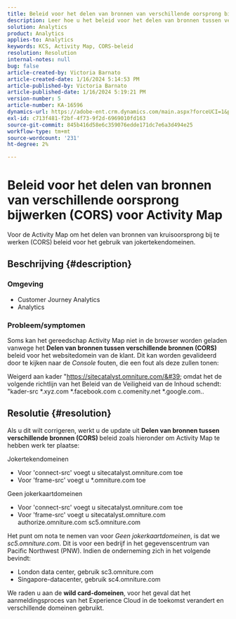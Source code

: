 ```yaml
---
title: Beleid voor het delen van bronnen van verschillende oorsprong bijwerken (CORS) voor Activity Map
description: Leer hoe u het beleid voor het delen van bronnen tussen verschillende oorsprong aanpast om het gereedschap Activity Map te gebruiken.
solution: Analytics
product: Analytics
applies-to: Analytics
keywords: KCS, Activity Map, CORS-beleid
resolution: Resolution
internal-notes: null
bug: false
article-created-by: Victoria Barnato
article-created-date: 1/16/2024 5:14:53 PM
article-published-by: Victoria Barnato
article-published-date: 1/16/2024 5:19:21 PM
version-number: 5
article-number: KA-16596
dynamics-url: https://adobe-ent.crm.dynamics.com/main.aspx?forceUCI=1&pagetype=entityrecord&etn=knowledgearticle&id=5f38f4bd-92b4-ee11-a569-6045bd006704
exl-id: c713f481-f2bf-4f73-9f2d-6969010fd163
source-git-commit: 845b416d58e6c359076edde171dc7e6a3d494e25
workflow-type: tm+mt
source-wordcount: '231'
ht-degree: 2%

---
```


# Beleid voor het delen van bronnen van verschillende oorsprong bijwerken (CORS) voor Activity Map


Voor de Activity Map om het delen van bronnen van kruisoorsprong bij te werken (CORS)<b> </b>beleid voor het gebruik van jokertekendomeinen.

## Beschrijving {#description}


### <b>Omgeving </b>

- Customer Journey Analytics
- Analytics




### <b>Probleem/symptomen</b>

Soms kan het gereedschap Activity Map niet in de browser worden geladen vanwege het <b>Delen van bronnen tussen verschillende bronnen (CORS)</b> beleid voor het websitedomein van de klant. Dit kan worden gevalideerd door te kijken naar de *Console* fouten, die een fout als deze zullen tonen:

Weigerd aan kader &quot;https://sitecatalyst.omniture.com/&#39; omdat het de volgende richtlijn van het Beleid van de Veiligheid van de Inhoud schendt: &quot;kader-src \*.xyz.com \*.facebook.com c.comenity.net \*.google.com..


## Resolutie {#resolution}


Als u dit wilt corrigeren, werkt u de update uit <b>Delen van bronnen tussen verschillende bronnen (CORS) </b>beleid zoals hieronder om Activity Map te hebben werk ter plaatse:

Jokertekendomeinen

- Voor &#39;connect-src&#39; voegt u sitecatalyst.omniture.com toe
- Voor &#39;frame-src&#39; voegt u \*.omniture.com toe


Geen jokerkaartdomeinen

- Voor &#39;connect-src&#39; voegt u sitecatalyst.omniture.com toe
- Voor &#39;frame-src&#39; voegt u sitecatalyst.omniture.com authorize.omniture.com sc5.omniture.com


Het punt om nota te nemen van voor *Geen jokerkaartdomeinen*, is dat we *sc5.omniture.com*. Dit is voor een bedrijf in het gegevenscentrum van Pacific Northwest (PNW). Indien de onderneming zich in het volgende bevindt:

- London data center, gebruik sc3.omniture.com
- Singapore-datacenter, gebruik sc4.omniture.com


We raden u aan de <b>wild card-domeinen</b>, voor het geval dat het aanmeldingsproces van het Experience Cloud in de toekomst verandert en verschillende domeinen gebruikt.
